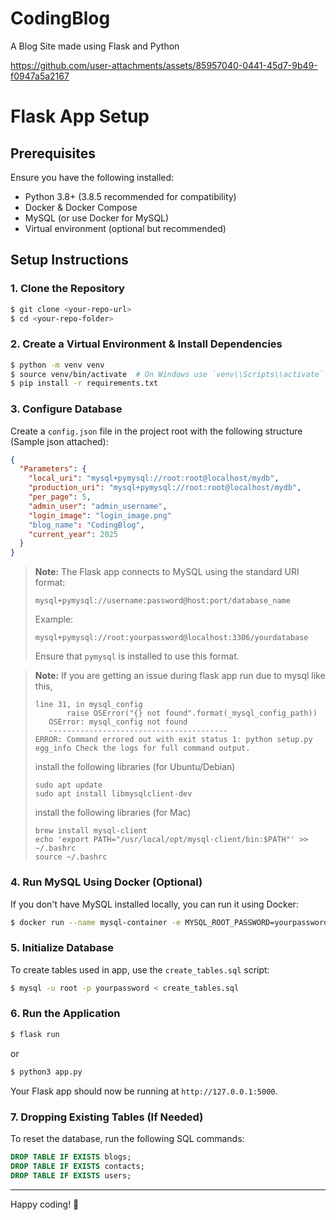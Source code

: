 # CodingBlog

A Blog Site made using Flask and Python

https://github.com/user-attachments/assets/85957040-0441-45d7-9b49-f0947a5a2167

# Flask App Setup

## Prerequisites

Ensure you have the following installed:

- Python 3.8+ (3.8.5 recommended for compatibility)
- Docker & Docker Compose
- MySQL (or use Docker for MySQL)
- Virtual environment (optional but recommended)

## Setup Instructions

### 1. Clone the Repository

```sh
$ git clone <your-repo-url>
$ cd <your-repo-folder>
```

### 2. Create a Virtual Environment & Install Dependencies

```sh
$ python -m venv venv
$ source venv/bin/activate  # On Windows use `venv\\Scripts\\activate`
$ pip install -r requirements.txt
```

### 3. Configure Database

Create a `config.json` file in the project root with the following structure (Sample json attached):

```json
{
  "Parameters": {
    "local_uri": "mysql+pymysql://root:root@localhost/mydb",
    "production_uri": "mysql+pymysql://root:root@localhost/mydb",
    "per_page": 5,
    "admin_user": "admin_username",
    "login_image": "login_image.png"
    "blog_name": "CodingBlog",
    "current_year": 2025
  }
}
```

> **Note:** The Flask app connects to MySQL using the standard URI format:
>
> ```
> mysql+pymysql://username:password@host:port/database_name
> ```
>
> Example:
>
> ```
> mysql+pymysql://root:yourpassword@localhost:3306/yourdatabase
> ```
>
> Ensure that `pymysql` is installed to use this format.

> **Note:** If you are getting an issue during flask app run due to mysql like this,
>
> ```
> line 31, in mysql_config
>        raise OSError("{} not found".format(_mysql_config_path))
>    OSError: mysql_config not found
>    ----------------------------------------
> ERROR: Command errored out with exit status 1: python setup.py egg_info Check the logs for full command output.
> ```
>
> install the following libraries (for Ubuntu/Debian)
>
> ```
> sudo apt update
> sudo apt install libmysqlclient-dev
> ```
>
> install the following libraries (for Mac)
>
> ```
> brew install mysql-client
> echo 'export PATH="/usr/local/opt/mysql-client/bin:$PATH"' >> ~/.bashrc
> source ~/.bashrc
> ```

### 4. Run MySQL Using Docker (Optional)

If you don't have MySQL installed locally, you can run it using Docker:

```sh
$ docker run --name mysql-container -e MYSQL_ROOT_PASSWORD=yourpassword -e MYSQL_DATABASE=yourdatabase -p 3306:3306 -d mysql:latest
```

### 5. Initialize Database

To create tables used in app, use the `create_tables.sql` script:

```sh
$ mysql -u root -p yourpassword < create_tables.sql
```

### 6. Run the Application

```sh
$ flask run
```

or

```sh
$ python3 app.py
```

Your Flask app should now be running at `http://127.0.0.1:5000`.

### 7. Dropping Existing Tables (If Needed)

To reset the database, run the following SQL commands:

```sql
DROP TABLE IF EXISTS blogs;
DROP TABLE IF EXISTS contacts;
DROP TABLE IF EXISTS users;
```

---

Happy coding! 🚀
